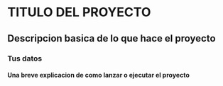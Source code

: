 # TITULO DEL PROYECTO
## Descripcion basica de lo que hace el proyecto
### Tus datos 
#### Una breve explicacion de como lanzar o ejecutar el proyecto
#####
######


